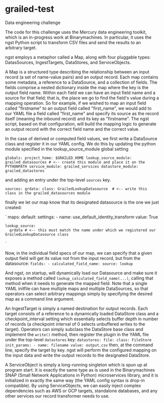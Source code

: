 # grailed-test
Data engineering challenge

The code for this challenge uses the Mercury data engineering toolkit, which is an in-progress work at Binarymachines. In particular,
it uses the ngst Python script to transform CSV files and send the results to an arbitrary target.


ngst employs a metaphor called a Map, along with four pluggable types: DatasSources, IngestTargets, DataStores, and ServiceObjects.

A Map is a structured type describing the relationship between an input record (a set of name-value pairs) and an output record.
Each map contains some metadata, a reference to a DataSource, and a collection of fields. The fields comprise a nested dictionary inside
the map where the key is the output field name. Within each field we can have an input field name and a source for that field; that is,
the place we go to find the field's value during a mapping operation. So for example, if we wished to map an input field called "firstname"
to an output field called "first_name", we would add to our YAML file a field called "first_name" and specify its source as 
the record itself (meaning the inbound record) and its key as "firstname". The ngst script, based on that configuration, will build
the mapping logic to generate an output record with the correct field name and the correct value.

In the case of derived or computed field values, we first write a DataSource class and register it in our YAML config. 
We do this by updating the python module specified in the lookup_source_module global setting 

`
globals:
  project_home: $GRAILED_HOME
  lookup_source_module: grailed_datasources # <-- create this module and place it on the PYTHONPATH
  service_module: grailed_services
  datastore_module: grailed_datastores
`

and adding an entry under the top-level `sources` key.

`
sources:
  grdata:
    class: GrailedLookupDatasource  # <-- write this class in the grailed_datasources module 
`

finally we let our map know that its designated datasource is the one we just created:

`
maps:
  default:
    settings:
        - name: use_default_identity_transform
          value: True

    lookup_source: 
      grdata # <-- this must match the name under which we registered our GrailedLookupDatasource class
`   
      
 Now, in the individual field specs of our map, we can specify that a given output field will get its value not from the
 input record, but from the datasource:
`
fields:
    - calculated_field_name:
      source: lookup
`     
      
 And ngst, on startup, will dynamically load our Datasource and make sure it exposes a method called 
 `lookup_calculated_field_name(...)`, calling that method when it needs to generate the mapped field. Note that a single YAML initfile
 can have multiple maps and multiple DataSources, so that operators can select arbitrary mappings simply by specifying the desired map
 as a command line argument.
 
 An IngestTarget is simply a named destination for output records. Each target consists of a reference to a dynamically loaded DataStore
 class and a checkpoint_interval setting which essentially selects buffer depth in number of records (a checkpoint interval of 0 selects unbuffered writes to the target). Operators can simply subclass the DataStore base class and implement the `write()` method, then register the plugin
 in the YAML file under the top-level `datastores` key:
 `
 datastores:
    file:
        class: FileStore
        init_params:
                - name: filename
                  value: output.csv
`
then, at the command line, specify the target by key. ngst will perform the configured mapping on the input data and write the output
records to the designated DataStore.


A ServiceObject is simply a long-running singleton which is spun up at program start. It is exactly the same type as is used in the 
Binarymachines SNAP (Small Network Applications in Python) microservices library, and it is initialized in exactly the same way
(the YAML config syntax is drop-in compatible).
By using ServiceObjects, we can easily inject complex dependencies such as AWS or GCP targets, standalone databases, and any other
services our record transformer needs to use. 

 
 
 
 
 
 
 
 
 
      
